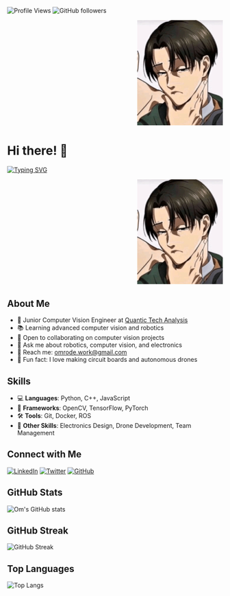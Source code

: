 ![Profile Views](https://komarev.com/ghpvc/?username=omrode1&color=blue)
![GitHub followers](https://img.shields.io/github/followers/omrode1?style=social)

<div align="right">
  <img src="https://github.com/omrode1/omrode1/blob/main/assets/levi-rizz.gif" width="200"/>
</div>

# Hi there! 👋

[![Typing SVG](https://readme-typing-svg.demolab.com?font=Fira+Code&duration=2000&pause=500&color=FFFFFF&width=435&lines=Junior+Computer+Vision+Engineer;I+make+drones+fly+on+their+own)](https://git.io/typing-svg)


<div align="right">
  <img src="https://github.com/omrode1/omrode1/blob/main/assets/levi-rizz.gif" width="200"/>
</div>

## About Me
- 🚀 Junior Computer Vision Engineer at [Quantic Tech Analysis](https://www.quantictech.ai)
- 📚 Learning advanced computer vision and robotics
- 🤝 Open to collaborating on computer vision projects
- 💬 Ask me about robotics, computer vision, and electronics
- 📧 Reach me: [omrode.work@gmail.com](mailto:omrode.work@gmail.com)
- 🎨 Fun fact: I love making circuit boards and autonomous drones

## Skills
- 💻 **Languages**: Python, C++, JavaScript
- 🧰 **Frameworks**: OpenCV, TensorFlow, PyTorch
- 🛠️ **Tools**: Git, Docker, ROS
- 🔧 **Other Skills**: Electronics Design, Drone Development, Team Management

## Connect with Me
[![LinkedIn](https://img.shields.io/badge/LinkedIn-blue?style=for-the-badge&logo=linkedin)](https://www.linkedin.com/in/om-rode-b51520202/)
[![Twitter](https://img.shields.io/badge/Twitter-blue?style=for-the-badge&logo=twitter)](https://x.com/OmRode3)
[![GitHub](https://img.shields.io/badge/GitHub-black?style=for-the-badge&logo=github)](https://github.com/omrode1)

## GitHub Stats
![Om's GitHub stats](https://github-readme-stats.vercel.app/api?username=omrode1&show_icons=true&theme=radical)

## GitHub Streak
![GitHub Streak](https://github-readme-streak-stats.herokuapp.com/?user=omrode1&theme=dark)

## Top Languages
![Top Langs](https://github-readme-stats.vercel.app/api/top-langs/?username=omrode1&layout=compact&theme=radical)
